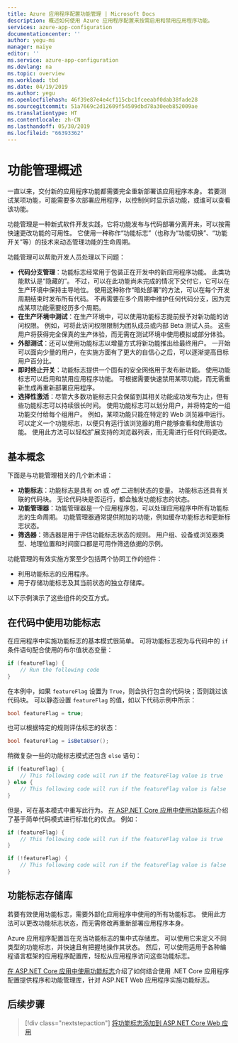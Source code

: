 ```yaml
---
title: Azure 应用程序配置功能管理 | Microsoft Docs
description: 概述如何使用 Azure 应用程序配置来按需启用和禁用应用程序功能。
services: azure-app-configuration
documentationcenter: ''
author: yegu-ms
manager: maiye
editor: ''
ms.service: azure-app-configuration
ms.devlang: na
ms.topic: overview
ms.workload: tbd
ms.date: 04/19/2019
ms.author: yegu
ms.openlocfilehash: 46f39e87e4e4cf115cbc1fceeabf0dab38fade28
ms.sourcegitcommit: 51a7669c2d12609f54509dbd78a30eeb852009ae
ms.translationtype: HT
ms.contentlocale: zh-CN
ms.lasthandoff: 05/30/2019
ms.locfileid: "66393362"
---
```

# <a name="feature-management-overview"></a>功能管理概述

一直以来，交付新的应用程序功能都需要完全重新部署该应用程序本身。 若要测试某项功能，可能需要多次部署应用程序，以控制何时显示该功能，或谁可以查看该功能。

功能管理是一种新式软件开发实践，它将功能发布与代码部署分离开来，可以按需快速更改功能的可用性。 它使用一种称作“功能标志”（也称为“功能切换”、“功能开关”等）的技术来动态管理功能的生命周期。   

功能管理可以帮助开发人员处理以下问题：

* **代码分支管理**：功能标志经常用于包装正在开发中的新应用程序功能。 此类功能默认是“隐藏的”。 不过，可以在此功能尚未完成的情况下交付它，它可以在生产环境中保持主导地位。 使用这种称作“暗处部署”的方法，可以在每个开发周期结束时发布所有代码。  不再需要在多个周期中维护任何代码分支，因为完成某项功能需要经历多个周期。
* **在生产环境中测试**：在生产环境中，可以使用功能标志提前授予对新功能的访问权限。 例如，可将此访问权限限制为团队成员或内部 Beta 测试人员。 这些用户将获得完全保真的生产体验，而无需在测试环境中使用模拟或部分体验。
* **外部测试**：还可以使用功能标志以增量方式将新功能推出给最终用户。 一开始可以面向少量的用户，在实施方面有了更大的自信心之后，可以逐渐提高目标用户百分比。
* **即时终止开关**：功能标志提供一个固有的安全网络用于发布新功能。 使用功能标志可以启用和禁用应用程序功能。 可根据需要快速禁用某项功能，而无需重新生成再重新部署应用程序。
* **选择性激活**：尽管大多数功能标志只会保留到其相关功能成功发布为止，但有些功能标志可以持续很长时间。 使用功能标志可以划分用户，并将特定的一组功能交付给每个组用户。 例如，某项功能只能在特定的 Web 浏览器中运行。 可以定义一个功能标志，以便只有运行该浏览器的用户能够查看和使用该功能。 使用此方法可以轻松扩展支持的浏览器列表，而无需进行任何代码更改。

## <a name="basic-concepts"></a>基本概念

下面是与功能管理相关的几个新术语：

* **功能标志**：功能标志是具有 *on* 或 *off* 二进制状态的变量。 功能标志还具有关联的代码块。 无论代码块是否运行，都会触发功能标志的状态。
* **功能管理器**：功能管理器是一个应用程序包，可以处理应用程序中所有功能标志的生命周期。 功能管理器通常提供附加的功能，例如缓存功能标志和更新标志状态。
* **筛选器**：筛选器是用于评估功能标志状态的规则。 用户组、设备或浏览器类型、地理位置和时间窗口都是可用作筛选依据的示例。

功能管理的有效实施方案至少包括两个协同工作的组件：

* 利用功能标志的应用程序。
* 用于存储功能标志及其当前状态的独立存储库。

以下示例演示了这些组件的交互方式。

## <a name="feature-flag-usage-in-code"></a>在代码中使用功能标志

在应用程序中实施功能标志的基本模式很简单。 可将功能标志视为与代码中的 `if` 条件语句配合使用的布尔值状态变量：

```csharp
if (featureFlag) {
    // Run the following code
}
```

在本例中，如果 `featureFlag` 设置为 `True`，则会执行包含的代码块；否则跳过该代码块。 可以静态设置 `featureFlag` 的值，如以下代码示例中所示：

```csharp
bool featureFlag = true;
```

也可以根据特定的规则评估标志的状态：

```csharp
bool featureFlag = isBetaUser();
```

稍微复杂一些的功能标志模式还包含 `else` 语句：

```csharp
if (featureFlag) {
    // This following code will run if the featureFlag value is true
} else {
    // This following code will run if the featureFlag value is false
}
```

但是，可在基本模式中重写此行为。 [在 ASP.NET Core 应用中使用功能标志](./use-feature-flags-dotnet-core.md)介绍了基于简单代码模式进行标准化的优点。 例如：

```csharp
if (featureFlag) {
    // This following code will run if the featureFlag value is true
}

if (!featureFlag) {
    // This following code will run if the featureFlag value is false
}
```

## <a name="feature-flag-repository"></a>功能标志存储库

若要有效使用功能标志，需要外部化应用程序中使用的所有功能标志。 使用此方法可以更改功能标志状态，而无需修改再重新部署应用程序本身。

Azure 应用程序配置旨在充当功能标志的集中式存储库。 可以使用它来定义不同类型的功能标志，并快速且有把握地操作其状态。 然后，可以使用适用于各种编程语言框架的应用程序配置库，轻松从应用程序访问这些功能标志。

[在 ASP.NET Core 应用中使用功能标志](./use-feature-flags-dotnet-core.md)介绍了如何结合使用 .NET Core 应用程序配置提供程序和功能管理库，针对 ASP.NET Web 应用程序实施功能标志。

## <a name="next-steps"></a>后续步骤

> [!div class="nextstepaction"]
> [将功能标志添加到 ASP.NET Core Web 应用](./quickstart-feature-flag-aspnet-core.md)  

